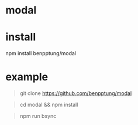 # modal

# install

npm install benpptung/modal 

# example

> git clone https://github.com/benpptung/modal

> cd modal && npm install

> npm run bsync